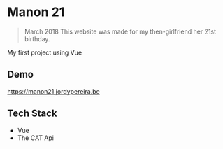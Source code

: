 # Manon 21

> March 2018
> This website was made for my then-girlfriend her 21st birthday.

My first project using Vue

## Demo

https://manon21.jordypereira.be

## Tech Stack
- Vue
- The CAT Api
